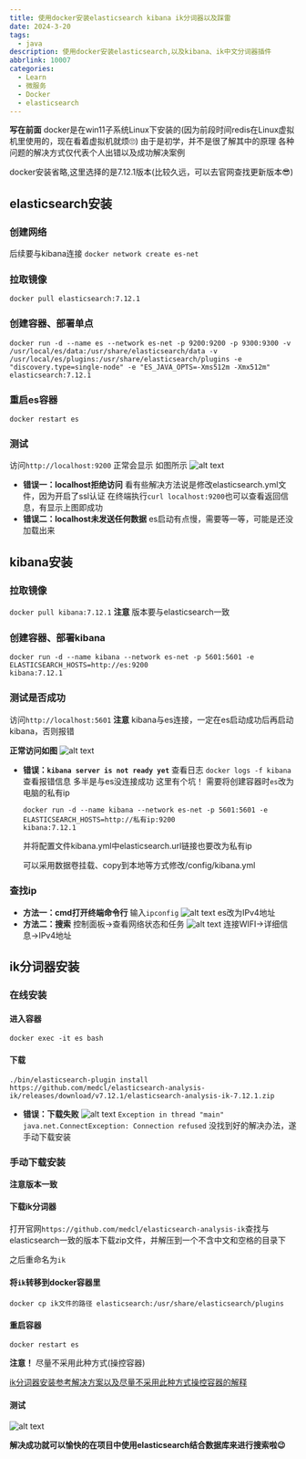 ```yaml
---
title: 使用docker安装elasticsearch kibana ik分词器以及踩雷
date: 2024-3-20
tags:
  - java
description: 使用docker安装elasticsearch,以及kibana、ik中文分词器插件
abbrlink: 10007
categories: 
  - Learn
  - 微服务
  - Docker
  - elasticsearch
---
```


**写在前面**
docker是在win11子系统Linux下安装的(因为前段时间redis在Linux虚拟机里使用的，现在看着虚拟机就烦🙄)
由于是初学，并不是很了解其中的原理
各种问题的解决方式仅代表个人出错以及成功解决案例

docker安装省略,这里选择的是7.12.1版本(比较久远，可以去官网查找更新版本😎)

## elasticsearch安装

### 创建网络

后续要与kibana连接
``docker network create es-net``

### 拉取镜像

``docker pull elasticsearch:7.12.1``

### 创建容器、部署单点

```
docker run -d --name es --network es-net -p 9200:9200 -p 9300:9300 -v /usr/local/es/data:/usr/share/elasticsearch/data -v /usr/local/es/plugins:/usr/share/elasticsearch/plugins -e "discovery.type=single-node" -e "ES_JAVA_OPTS=-Xms512m -Xmx512m"
elasticsearch:7.12.1
```

### 重启es容器

``docker restart es``

### 测试

访问``http://localhost:9200``
正常会显示 如图所示
![alt text](https://pic.imgdb.cn/item/65fb0c309f345e8d03b6fcb3.png)

* **错误一：localhost拒绝访问**
  看有些解决方法说是修改elasticsearch.yml文件，因为开启了ssl认证
  在终端执行``curl localhost:9200``也可以查看返回信息，有显示上图即成功
* **错误二：localhost未发送任何数据**
  es启动有点慢，需要等一等，可能是还没加载出来

## kibana安装

### 拉取镜像

``docker pull kibana:7.12.1`` 
**注意** 版本要与elasticsearch一致

### 创建容器、部署kibana

```
docker run -d --name kibana --network es-net -p 5601:5601 -e ELASTICSEARCH_HOSTS=http://es:9200 
kibana:7.12.1
```

### 测试是否成功

访问``http://localhost:5601``
**注意** kibana与es连接，一定在es启动成功后再启动kibana，否则报错

**正常访问如图**
![alt text](https://pic.imgdb.cn/item/65fb934b9f345e8d0306743f.png)

* **错误：``kibana server is not ready yet``**
  查看日志
  ``docker logs -f kibana``查看报错信息
  多半是与es没连接成功
  这里有个坑！
  需要将创建容器时``es``改为电脑的私有ip

  ```
  docker run -d --name kibana --network es-net -p 5601:5601 -e ELASTICSEARCH_HOSTS=http://私有ip:9200 
  kibana:7.12.1
  ```

  并将配置文件kibana.yml中elasticsearch.url链接也要改为私有ip

  可以采用数据卷挂载、copy到本地等方式修改/config/kibana.yml

### 查找ip

* **方法一：cmd打开终端命令行**
  输入``ipconfig``
  ![alt text](https://pic.imgdb.cn/item/65fb98989f345e8d0318fe6e.png)
  es改为IPv4地址
* **方法二：搜索**
  控制面板->查看网络状态和任务
  ![alt text](https://pic.imgdb.cn/item/65fb99a99f345e8d031d4234.png)
  连接WIFI->详细信息->IPv4地址

## ik分词器安装

### 在线安装

#### 进入容器

``docker exec -it es bash``

#### 下载

``./bin/elasticsearch-plugin install https://github.com/medcl/elasticsearch-analysis-ik/releases/download/v7.12.1/elasticsearch-analysis-ik-7.12.1.zip``

* **错误：下载失败**
  ![alt text](https://pic.imgdb.cn/item/65fb9d6f9f345e8d032bdaf8.png)
  ``Exception in thread "main" java.net.ConnectException: Connection refused``
  没找到好的解决办法，遂手动下载安装

### 手动下载安装

**注意版本一致**

#### 下载ik分词器

打开官网``https://github.com/medcl/elasticsearch-analysis-ik``查找与elasticsearch一致的版本下载zip文件，并解压到一个不含中文和空格的目录下

之后重命名为``ik``

#### 将``ik``转移到docker容器里

``docker cp ik文件的路径 elasticsearch:/usr/share/elasticsearch/plugins``

#### 重启容器

``docker restart es``

**注意！** 尽量不采用此种方式(操控容器)

[ik分词器安装参考解决方案以及尽量不采用此种方式操控容器的解释](https://juejin.cn/post/6915355569679400974?searchId=20240320191417641463D0E23F12114A2A)

#### 测试

![alt text](https://pic.imgdb.cn/item/65fba22f9f345e8d033ec548.png)

**解决成功就可以愉快的在项目中使用elasticsearch结合数据库来进行搜索啦😉**